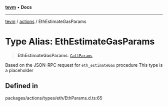 [**tevm**](../../README.md) • **Docs**

***

[tevm](../../modules.md) / [actions](../README.md) / EthEstimateGasParams

# Type Alias: EthEstimateGasParams

> **EthEstimateGasParams**: [`CallParams`](../../index/type-aliases/CallParams.md)

Based on the JSON-RPC request for `eth_estimateGas` procedure
This type is a placeholder

## Defined in

packages/actions/types/eth/EthParams.d.ts:65
